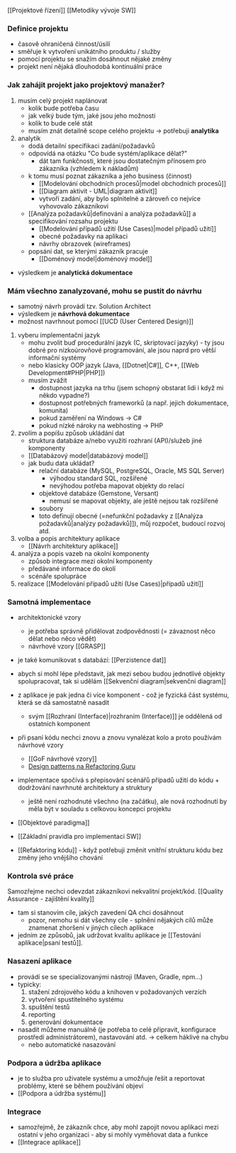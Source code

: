 [[Projektové řízení]]
[[Metodiky vývoje SW]]
### Definice projektu
- časově ohraničená činnost/úsilí
- směřuje k vytvoření unikátního produktu / služby
- pomocí projektu se snažím dosáhnout nějaké změny
- projekt není nějaká dlouhodobá kontinuální práce
### Jak zahájit projekt jako projektový manažer?
1) musím celý projekt naplánovat 
	- kolik bude potřeba času
	- jak velký bude tým, jaké jsou jeho možnosti
	- kolik to bude celé stát
	- musím znát detailně scope celého projektu -> potřebuji **analytika**
2) analytik
	- dodá detailní specifikaci zadání/požadavků
	- odpovídá na otázku "Co bude systém/aplikace dělat?"
		- dát tam funkčnosti, které jsou dostatečným přínosem pro zákazníka (vzhledem k nákladům)
	- k tomu musí poznat zákazníka a jeho business (činnost)
		- [[Modelování obchodních procesů|model obchodních procesů]]
		- [[Diagram aktivit - UML|diagram aktivit]]
		- vytvoří zadání, aby bylo splnitelné a zároveň co nejvíce vyhovovalo zákazníkovi
	- [[Analýza požadavků|definování a analýza požadavků]] a specifikování rozsahu projektu
		- [[Modelování případů užití (Use Cases)|model případů užití]]
		- obecné požadavky na aplikaci
		- návrhy obrazovek (wireframes)
	- popsání dat, se kterými zákazník pracuje
		- [[Doménový model|doménový model]]
- výsledkem je **analytická dokumentace**
### Mám všechno zanalyzované, mohu se pustit do návrhu
- samotný návrh provádí tzv. Solution Architect
- výsledkem je **návrhová dokumentace**
- možnost navrhnout pomocí [[UCD (User Centered Design)]]

1) vyberu implementační jazyk
	- mohu zvolit buď procedurální jazyk (C, skriptovací jazyky) - ty jsou dobré pro nízkoúrovňové programování, ale jsou naprd pro větší informační systémy
	- nebo klasicky OOP jazyk (Java, [[Dotnet|C#]], C++, [[Web Development#PHP|PHP]])
	- musím zvážit
		- dostupnost jazyka na trhu (jsem schopný obstarat lidi i když mi někdo vypadne?)
		- dostupnost potřebných frameworků (a např. jejich dokumentace, komunita)
		- pokud zaměření na Windows -> C#
		- pokud nízké nároky na webhosting -> PHP
2) zvolím a popíšu způsob ukládání dat
	- struktura databáze a/nebo využití rozhraní (API)/služeb jiné komponenty
	- [[Databázový model|databázový model]]
	- jak budu data ukládat?
		- relační databáze (MySQL, PostgreSQL, Oracle, MS SQL Server)
			- výhodou standard SQL, rozšířené
			- nevýhodou potřeba mapovat objekty do relací
		- objektové databáze (Gemstone, Versant)
			- nemusí se mapovat objekty, ale ještě nejsou tak rozšířené
		- soubory
		- toto definují obecné (=nefunkční požadavky z [[Analýza požadavků|analýzy požadavků]]), můj rozpočet, budoucí rozvoj atd.
3) volba a popis architektury aplikace
	- [[Návrh architektury aplikace]]
4) analýza a popis vazeb na okolní komponenty
	- způsob integrace mezi okolní komponenty
	- předávané informace do okolí
	- scénáře spolupráce
5) realizace [[Modelování případů užití (Use Cases)|případů užití]]
### Samotná implementace
- architektonické vzory
	- je potřeba správně přidělovat zodpovědnosti (= závaznost něco dělat nebo něco vědět)
	- návrhové vzory [[GRASP]]
- je také komunikovat s databází: [[Perzistence dat]]
- abych si mohl lépe představit, jak mezi sebou budou jednotlivé objekty spolupracovat, tak si udělám [[Sekvenční diagram|sekvenční diagram]]
- z aplikace je pak jedna či více komponent - což je fyzická část systému, která se dá samostatně nasadit
	- svým [[Rozhraní (Interface)|rozhraním (Interface)]] je oddělená od ostatních komponent
- při psaní kódu nechci znovu a znovu vynalézat kolo a proto používám návrhové vzory
	- [[GoF návrhové vzory]]
	- [Design patterns na Refactoring Guru](https://refactoring.guru/design-patterns)

- implementace spočívá s přepisování scénářů případů užití do kódu + dodržování navrhnuté architektury a struktury
	- ještě není rozhodnuté všechno (na začátku), ale nová rozhodnutí by měla být v souladu s celkovou koncepcí projektu
- [[Objektové paradigma]]
- [[Základní pravidla pro implementaci SW]]
- [[Refaktoring kódu]] - když potřebuji změnit vnitřní strukturu kódu bez změny jeho vnějšího chování
### Kontrola své práce
Samozřejme nechci odevzdat zákazníkovi nekvalitní projekt/kód.
[[Quality Assurance - zajištění kvality]]
- tam si stanovím cíle, jakých zavedení QA chci dosáhnout
	- pozor, nemohu si dát všechny cíle - splnění nějakých cílů může znamenat zhoršení v jiných cílech aplikace
- jedním ze způsobů, jak udržovat kvalitu aplikace je [[Testování aplikace|psaní testů]].
### Nasazení aplikace
- provádí se se specializovanými nástroji (Maven, Gradle, npm...)
- typicky:
	1) stažení zdrojového kódu a knihoven v požadovaných verzích
	2) vytvoření spustitelného systému
	3) spuštění testů
	4) reporting
	5) generování dokumentace
- nasadit můžeme manuálně (je potřeba to celé připravit, konfigurace prostředí administrátorem), nastavování atd. -> celkem háklivé na chybu
	- nebo automatické nasazování
### Podpora a údržba aplikace
- je to služba pro uživatele systému a umožňuje řešit a reportovat problémy, které se během používání objeví
- [[Podpora a údržba systému]]
### Integrace
- samozřejmě, že zákazník chce, aby mohl zapojit novou aplikaci mezi ostatní v jeho organizaci - aby si mohly vyměňovat data a funkce
- [[Integrace aplikace]]


